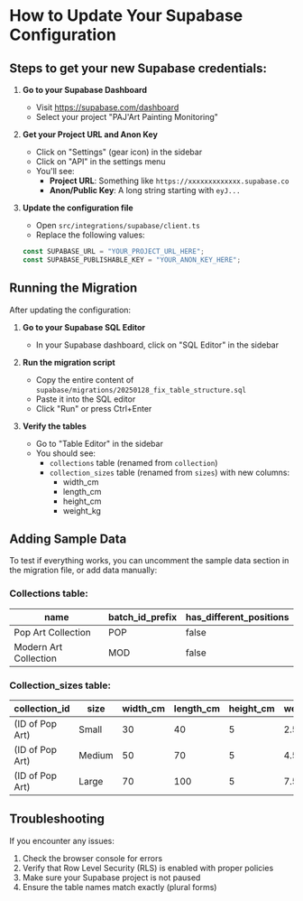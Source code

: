 # How to Update Your Supabase Configuration

## Steps to get your new Supabase credentials:

1. **Go to your Supabase Dashboard**
   - Visit https://supabase.com/dashboard
   - Select your project "PAJ'Art Painting Monitoring"

2. **Get your Project URL and Anon Key**
   - Click on "Settings" (gear icon) in the sidebar
   - Click on "API" in the settings menu
   - You'll see:
     - **Project URL**: Something like `https://xxxxxxxxxxxxx.supabase.co`
     - **Anon/Public Key**: A long string starting with `eyJ...`

3. **Update the configuration file**
   - Open `src/integrations/supabase/client.ts`
   - Replace the following values:
   ```typescript
   const SUPABASE_URL = "YOUR_PROJECT_URL_HERE";
   const SUPABASE_PUBLISHABLE_KEY = "YOUR_ANON_KEY_HERE";
   ```

## Running the Migration

After updating the configuration:

1. **Go to your Supabase SQL Editor**
   - In your Supabase dashboard, click on "SQL Editor" in the sidebar
   
2. **Run the migration script**
   - Copy the entire content of `supabase/migrations/20250128_fix_table_structure.sql`
   - Paste it into the SQL editor
   - Click "Run" or press Ctrl+Enter

3. **Verify the tables**
   - Go to "Table Editor" in the sidebar
   - You should see:
     - `collections` table (renamed from `collection`)
     - `collection_sizes` table (renamed from `sizes`) with new columns:
       - width_cm
       - length_cm  
       - height_cm
       - weight_kg

## Adding Sample Data

To test if everything works, you can uncomment the sample data section in the migration file, or add data manually:

### Collections table:
| name | batch_id_prefix | has_different_positions |
|------|----------------|------------------------|
| Pop Art Collection | POP | false |
| Modern Art Collection | MOD | false |

### Collection_sizes table:
| collection_id | size | width_cm | length_cm | height_cm | weight_kg |
|--------------|------|----------|-----------|-----------|-----------|
| (ID of Pop Art) | Small | 30 | 40 | 5 | 2.5 |
| (ID of Pop Art) | Medium | 50 | 70 | 5 | 4.5 |
| (ID of Pop Art) | Large | 70 | 100 | 5 | 7.5 |

## Troubleshooting

If you encounter any issues:
1. Check the browser console for errors
2. Verify that Row Level Security (RLS) is enabled with proper policies
3. Make sure your Supabase project is not paused
4. Ensure the table names match exactly (plural forms)
